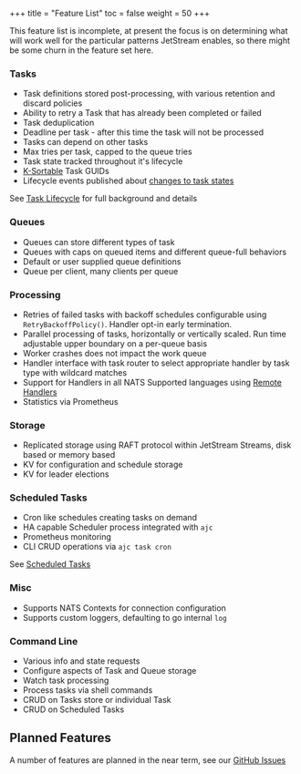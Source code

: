 +++
title = "Feature List"
toc = false
weight = 50
+++

This feature list is incomplete, at present the focus is on determining what will work well for the particular patterns
JetStream enables, so there might be some churn in the feature set here.

### Tasks

* Task definitions stored post-processing, with various retention and discard policies
* Ability to retry a Task that has already been completed or failed
* Task deduplication
* Deadline per task - after this time the task will not be processed
* Tasks can depend on other tasks
* Max tries per task, capped to the queue tries
* Task state tracked throughout it's lifecycle
* [K-Sortable](https://github.com/segmentio/ksuid) Task GUIDs
* Lifecycle events published about [changes to task states](../../reference/lifecycle-events/)

See [Task Lifecycle](../../reference/task-lifecycle/) for full background and details

### Queues

* Queues can store different types of task
* Queues with caps on queued items and different queue-full behaviors
* Default or user supplied queue definitions
* Queue per client, many clients per queue

### Processing

* Retries of failed tasks with backoff schedules configurable using `RetryBackoffPolicy()`. Handler opt-in early termination.
* Parallel processing of tasks, horizontally or vertically scaled. Run time adjustable upper boundary on a per-queue basis
* Worker crashes does not impact the work queue
* Handler interface with task router to select appropriate handler by task type with wildcard matches
* Support for Handlers in all NATS Supported languages using [Remote Handlers](../../reference/request-reply/)
* Statistics via Prometheus

### Storage

* Replicated storage using RAFT protocol within JetStream Streams, disk based or memory based
* KV for configuration and schedule storage
* KV for leader elections

### Scheduled Tasks

* Cron like schedules creating tasks on demand
* HA capable Scheduler process integrated with `ajc`
* Prometheus monitoring
* CLI CRUD operations via `ajc task cron`

See [Scheduled Tasks](../scheduled-tasks/)

### Misc

* Supports NATS Contexts for connection configuration
* Supports custom loggers, defaulting to go internal `log`

### Command Line

* Various info and state requests
* Configure aspects of Task and Queue storage
* Watch task processing
* Process tasks via shell commands
* CRUD on Tasks store or individual Task
* CRUD on Scheduled Tasks

## Planned Features

A number of features are planned in the near term, see our [GitHub Issues](https://github.com/choria-io/asyncjobs/labels/enhancement)
